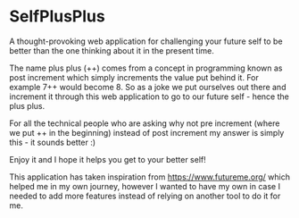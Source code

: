 # SelfPlusPlus

A thought-provoking web application for challenging your future self to be better than the one thinking about it in the present time.

The name plus plus (++) comes from a concept in programming known as post increment which simply increments the value put behind it. For example 7++ would become 8. So as a joke we put ourselves out there and increment it through this web application to go to our future self - hence the plus plus.

For all the technical people who are asking why not pre increment (where we put ++ in the beginning) instead of post increment my answer is simply this - it sounds better :)

Enjoy it and I hope it helps you get to your better self!

This application has taken inspiration from https://www.futureme.org/ which helped me in my own journey, however I wanted to have my own in case I needed to add more features instead of relying on another tool to do it for me.
